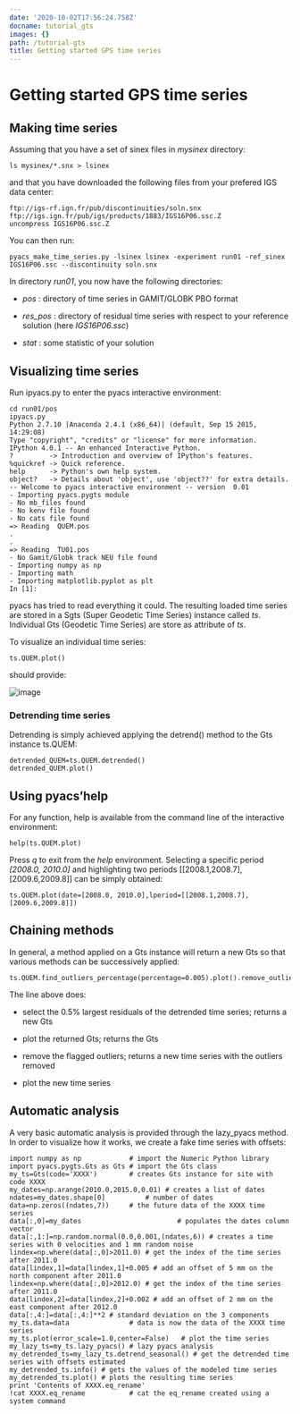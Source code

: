 ```yaml
---
date: '2020-10-02T17:56:24.758Z'
docname: tutorial_gts
images: {}
path: /tutorial-gts
title: Getting started GPS time series
---
```


# Getting started GPS time series

## Making time series

Assuming that you have a set of sinex files in *mysinex* directory:

```
ls mysinex/*.snx > lsinex
```

and that you have downloaded the following files from your prefered IGS data center:

```
ftp://igs-rf.ign.fr/pub/discontinuities/soln.snx
ftp://igs.ign.fr/pub/igs/products/1883/IGS16P06.ssc.Z
uncompress IGS16P06.ssc.Z
```

You can then run:

```
pyacs_make_time_series.py -lsinex lsinex -experiment run01 -ref_sinex IGS16P06.ssc --discontinuity soln.snx
```

In directory *run01*, you now have the following directories:


* *pos* : directory of time series in GAMIT/GLOBK PBO format


* *res_pos* : directory of residual time series with respect to your reference solution (here *IGS16P06.ssc*)


* *stat* : some statistic of your solution

## Visualizing time series

Run ipyacs.py to enter the pyacs interactive environment:

```
cd run01/pos
ipyacs.py
Python 2.7.10 |Anaconda 2.4.1 (x86_64)| (default, Sep 15 2015, 14:29:08)
Type "copyright", "credits" or "license" for more information.
IPython 4.0.1 -- An enhanced Interactive Python.
?         -> Introduction and overview of IPython's features.
%quickref -> Quick reference.
help      -> Python's own help system.
object?   -> Details about 'object', use 'object??' for extra details.
-- Welcome to pyacs interactive environment -- version  0.01
- Importing pyacs.pygts module
- No mb_files found
- No kenv file found
- No cats file found
=> Reading  QUEM.pos
.
.
=> Reading  TU01.pos
- No Gamit/Globk track NEU file found
- Importing numpy as np
- Importing math
- Importing matplotlib.pyplot as plt
In [1]:
```

pyacs has tried to read everything it could. The resulting loaded time series are stored
in a Sgts (Super Geodetic Time Series) instance called *ts*. Individual Gts (Geodetic Time Series) are
store as attribute of *ts*.

To visualize an individual time series:

```
ts.QUEM.plot()
```

should provide:



![image](_static/ts_quem_raw.png)

### Detrending time series

Detrending is simply achieved applying the detrend() method to the Gts instance ts.QUEM:

```
detrended_QUEM=ts.QUEM.detrended()
detrended_QUEM.plot()
```

## Using pyacs’help

For any function, help is available from the command line of the interactive environment:

```
help(ts.QUEM.plot)
```

Press *q* to exit from the *help* environment.
Selecting a specific period *[2008.0, 2010.0]* and highlighting two periods [[2008.1,2008.7],[2009.6,2009.8]] can be simply obtained:

```
ts.QUEM.plot(date=[2008.0, 2010.0],lperiod=[[2008.1,2008.7],[2009.6,2009.8]])
```

## Chaining methods

In general, a method applied on a Gts instance will return a new Gts so that various methods can be successively applied:

```
ts.QUEM.find_outliers_percentage(percentage=0.005).plot().remove_outliers().plot()
```

The line above does:


* select the 0.5% largest residuals of the detrended time series; returns a new Gts


* plot the returned Gts; returns the Gts


* remove the flagged outliers; returns a new time series with the outliers removed


* plot the new time series

## Automatic analysis

A very basic automatic analysis is provided through the lazy_pyacs method. In order to
visualize how it works, we create a fake time series with offsets:

```
import numpy as np            # import the Numeric Python library
import pyacs.pygts.Gts as Gts # import the Gts class
my_ts=Gts(code='XXXX')        # creates Gts instance for site with code XXXX
my_dates=np.arange(2010.0,2015.0,0.01) # creates a list of dates
ndates=my_dates.shape[0]          # number of dates
data=np.zeros((ndates,7))     # the future data of the XXXX time series
data[:,0]=my_dates                        # populates the dates column vector
data[:,1:]=np.random.normal(0.0,0.001,(ndates,6)) # creates a time series with 0 velocities and 1 mm random noise
lindex=np.where(data[:,0]>2011.0) # get the index of the time series after 2011.0
data[lindex,1]=data[lindex,1]+0.005 # add an offset of 5 mm on the north component after 2011.0
lindex=np.where(data[:,0]>2012.0) # get the index of the time series after 2011.0
data[lindex,2]=data[lindex,2]+0.002 # add an offset of 2 mm on the east component after 2012.0
data[:,4:]=data[:,4:]**2 # standard deviation on the 3 components
my_ts.data=data               # data is now the data of the XXXX time series
my_ts.plot(error_scale=1.0,center=False)   # plot the time series
my_lazy_ts=my_ts.lazy_pyacs() # lazy pyacs analysis
my_detrended_ts=my_lazy_ts.detrend_seasonal() # get the detrended time series with offsets estimated
my_detrended_ts.info() # gets the values of the modeled time series
my_detrended_ts.plot() # plots the resulting time series
print 'Contents of XXXX.eq_rename'
!cat XXXX.eq_rename           # cat the eq_rename created using a system command
```
